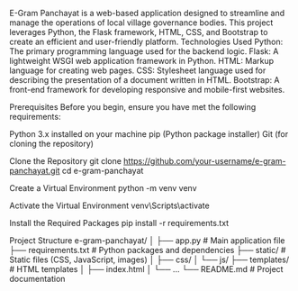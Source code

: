 E-Gram Panchayat is a web-based application designed to streamline and manage the operations of local village governance bodies. This project leverages Python, the Flask framework, HTML, CSS, and Bootstrap to create an efficient and user-friendly platform.
Technologies Used
Python: The primary programming language used for the backend logic.
Flask: A lightweight WSGI web application framework in Python.
HTML: Markup language for creating web pages.
CSS: Stylesheet language used for describing the presentation of a document written in HTML.
Bootstrap: A front-end framework for developing responsive and mobile-first websites.

Prerequisites
Before you begin, ensure you have met the following requirements:

Python 3.x installed on your machine
pip (Python package installer)
Git (for cloning the repository)

Clone the Repository
git clone https://github.com/your-username/e-gram-panchayat.git
cd e-gram-panchayat

Create a Virtual Environment
python -m venv venv

Activate the Virtual Environment
venv\Scripts\activate

Install the Required Packages
pip install -r requirements.txt


Project Structure
e-gram-panchayat/
│
├── app.py              # Main application file
├── requirements.txt    # Python packages and dependencies
├── static/             # Static files (CSS, JavaScript, images)
│   ├── css/
│   └── js/
├── templates/          # HTML templates
│   ├── index.html
│   └── ...
└── README.md           # Project documentation
